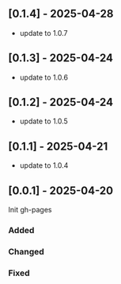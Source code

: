 ## [0.1.4] - 2025-04-28

- update to 1.0.7

## [0.1.3] - 2025-04-24

- update to 1.0.6

## [0.1.2] - 2025-04-24

- update to 1.0.5

## [0.1.1] - 2025-04-21

- update to 1.0.4

## [0.0.1] - 2025-04-20

Init gh-pages

### Added

### Changed

### Fixed
